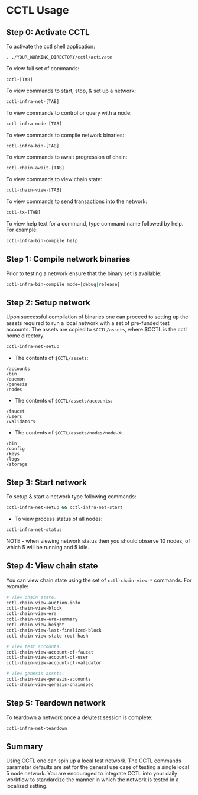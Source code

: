 # CCTL Usage

## Step 0: Activate CCTL

To activate the cctl shell application:

```bash copy
. ./YOUR_WORKING_DIRECTORY/cctl/activate
```

To view full set of commands:  

```bash copy
cctl-[TAB]
```

To view commands to start, stop, & set up a network:

```bash copy
cctl-infra-net-[TAB]
```

To view commands to control or query with a node:

```bash copy
cctl-infra-node-[TAB]
```

To view commands to compile network binaries:

```bash copy
cctl-infra-bin-[TAB]
```

To view commands to await progression of chain:

```bash copy
cctl-chain-await-[TAB]
```

To view commands to view chain state:

```bash copy
cctl-chain-view-[TAB]
```

To view commands to send transactions into the network:

```bash copy
cctl-tx-[TAB]
```

To view help text for a command, type command name followed by help. For example:

```bash copy
cctl-infra-bin-compile help
```

## Step 1: Compile network binaries

Prior to testing a network ensure that the binary set is available:

```bash copy
cctl-infra-bin-compile mode=[debug|release]
```

## Step 2: Setup network

Upon successful compilation of binaries one can proceed to setting up the assets required to run a local network with a set of pre-funded test accounts.  The assets are copied to `$CCTL/assets`, where $CCTL is the cctl home directory.  

```bash copy
cctl-infra-net-setup
```

- The contents of `$CCTL/assets`:

```
/accounts
/bin
/daemon
/genesis
/nodes
```

- The contents of `$CCTL/assets/accounts`:

```
/faucet
/users
/validators
```

- The contents of `$CCTL/assets/nodes/node-X`:

```
/bin
/config
/keys
/logs
/storage
```

## Step 3: Start network

To setup & start a network type following commands:

```bash copy
cctl-infra-net-setup && cctl-infra-net-start
```

- To view process status of all nodes:

```bash copy
cctl-infra-net-status
```

NOTE - when viewing network status then you should observe 10 nodes, of which 5 will be running and 5 idle. 

## Step 4: View chain state

You can view chain state using the set of `cctl-chain-view-*` commands.  For example:

```bash copy
# View chain state.
cctl-chain-view-auction-info
cctl-chain-view-block
cctl-chain-view-era
cctl-chain-view-era-summary
cctl-chain-view-height
cctl-chain-view-last-finalized-block
cctl-chain-view-state-root-hash

# View test accounts.
cctl-chain-view-account-of-faucet
cctl-chain-view-account-of-user
cctl-chain-view-account-of-validator

# View genesis assets.
cctl-chain-view-genesis-accounts
cctl-chain-view-genesis-chainspec
```

## Step 5: Teardown network

To teardown a network once a dev/test session is complete:

```bash copy
cctl-infra-net-teardown
```

## Summary

Using CCTL one can spin up a local test network.  The CCTL commands parameter defaults are set for the general use case of testing a single local 5 node network.  You are encouraged to integrate CCTL into your daily workflow to standardize the manner in which the network is tested in a localized setting.
